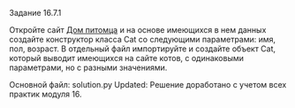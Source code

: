 Задание 16.7.1

Откройте сайт [Дом питомца](http://130.193.37.179/app/pets) и на основе имеющихся в нем данных создайте конструктор класса Cat со следующими параметрами: имя, пол, возраст.
В отдельный файл импортируйте и создайте объект Cat, который выводит имеющихся на сайте котов, с одинаковыми параметрами, но с разными значениями.

Основной файл: solution.py
Updated: Решение доработано с учетом всех практик модуля 16.

